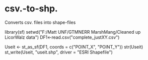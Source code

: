 # csv.-to-shp.
Converts csv. files into shape-files

library(sf)
setwd("F:/Matt UNF/GTMNERR MarshMang/Cleaned up LicorWalz data")
DF1<-read.csv("complete_justXY.csv")

Useit <- st_as_sf(DF1, coords = c("POINT_X", "POINT_Y"))
str(Useit)
st_write(Useit,
         "useit.shp", driver = "ESRI Shapefile")                                   
